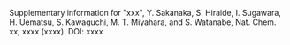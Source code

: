 Supplementary information for "xxx", Y. Sakanaka, S. Hiraide, I. Sugawara, H. Uematsu, S. Kawaguchi, M. T. Miyahara, and S. Watanabe, Nat. Chem. xx, xxxx (xxxx). DOI: xxxx